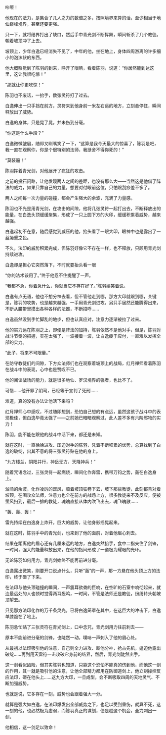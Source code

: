 咔嚓！

他现在的法力，是集合了几人之力的数倍之多，按照境界来算的话，至少相当于地仙巅峰境界，甚至还要更强。

只一下，就将结界打出了缺口，然后手中青光剑不断挥舞，瞬间斩杀了几个教徒。朝着坡顶冲了上去。

坡顶上，少年白逸已经消失不见了，中年的他，坐在地上，身体四周游离的许多细小的泡沫状的东西。

他大概察觉到了陈羽的到来，睁开了眼睛，看着陈羽，说道：“你居然能到达这里，这让我很吃惊！”

“那就让你更吃惊！”

陈羽也不废话，一抬手，数张灵符打了过去。

白逸伸出一只手挡在前方，灵符来到他身前一米左右远的地方，立刻悬停住，瞬间释放出了威势。

白逸的身体，只是晃了晃，并未伤到分毫。

“你这是什么手段？”

白逸微微皱眉，随即又咧嘴笑了一下，“这算是我今天最大的惊喜了，陈羽是吧，我一直在观察你，你是个很特别的法师，我挺舍不得你死的！”

“莫装逼！”

陈羽挥着青光剑，对他展开了疯狂的攻击。

之前的投石问路，让他发现两人之间的差距，也没有那么大——当然这是他借了阵法的威力，如果只靠自己的力量，想要对付眼前这位，只怕跟刮痧差不多了。

两人之间每一次力量的碰撞，都会产生强大的余波，充满了力量感。

陈羽也不光是用青光剑，在攻击的间隙，他将几张灵符一起打出去，不断释放出的能量，在白逸头顶缓缓聚集，形成了一只上圆下方的大印，缓缓积累着威势，越来越强。

白逸起初不在意，随后感觉到威压的他，抬头看了一眼大印，眼神中也是露出了一丝凝重之色。

不久，法印的威势积累完成，但陈羽好像它不存在一样，也不释放，只顾用青光剑持续进攻。

白逸却是担心它突然落下，不时就要抬头看一眼

“你的法术该用了。”终于他忍不住提醒了一声。

“我都不急，你着急什么，你就当它不存在好了。”陈羽嬉笑着说。

白逸有点无语，他也不想分神去看，但不管他走到哪，那方大印就跟到哪，关键是，陈羽的攻势，也是越来越强，一手用青光剑进攻，另只手居然还能腾得出来，不断从腰带里摸出各种各样的法器，不断招呼……

白逸虽然没到手忙脚乱的地步，但也认真应对，注意力逐渐被拉了过来。

他的实力远在陈羽之上，即便是阵法的加持，陈羽依然不是他对手，但是，陈羽对战斗节奏的把握，实在太强了，一波接着一波，让白逸疲于应付，一直难以发挥全部的实力。

“此子，将来不可限量。”

在防守教徒们的间隙，下方众法师们也在观察着坡顶上的战局，红月禅师看着陈羽在战斗中的表现，心中也是赞叹不已。

他的阅读战场的能力，就是很多地仙、罗汉境界的强者，也比不了。

可惜……他开罪了阴司，已经等于宣判了死刑……

难道，真的没有办法让他活下来吗？

红月禅师心中感叹，不过随即想到，恐怕自己想的有点远，虽然这孩子战斗中的表现极佳，但白逸毕竟太强了——之前她已暗暗观察过，此人差不多有六阶邪物的实力！

陈羽，能不能在跟他的战斗中活下来，都还是未知。

就在这时，一直徐徐进攻、压迫对手的陈羽，凭着不断积累的优势，总算找到了白逸的破绽，出其不意的将三张灵符贴在他的身上。

“九方楼兰，阴阳并行，神岳无方，天降神兵！”

随着咒语念过，三张灵符一起燃烧，瞬间化作奔雷，携带万钧之势，轰在白逸身上。

汹涌的余波，化作凌厉的罡风，顺着坡顶狂卷下去，坡下那些教徒，此刻都背对着坡顶，在围攻众法师，注意力也全在前方的战场上方，很多教徒来不及反应，便被罡风扫到，最后一排的教徒，魂魄直接从体内吹飞出去，魂飞魄散……

“轰、轰、轰！”

雷光持续在白逸身上炸开，巨大的威势，让他身影摇晃起来。

就在这时，陈羽手中的青光剑，也来到了他的面前，对着他眉心刺去。

结果在距离他的眉心还有几厘米远的地方，白逸突然抬手，食中二指夹住了剑锋，一时间，强大的能量释放出来，在他的指间形成了一道极为耀眼的光环。

无论陈羽如何用力，青光剑始终不能再前进分毫。

白逸露出微笑，刚要开口说点什么，只听“轰”的一声，那一方悬在他头顶上方的法印，终于砸了下来。

在法印与他头顶碰撞的瞬间，一声震耳欲聋的巨响，在空旷的石室中响彻起来，就连最远处的人也顿时觉得两耳轰鸣，一时间，不管是法师还是教徒，纷纷转头朝坡顶望去。

只见那方法印化作的万千条灵光，已将白逸笼罩在其中，在这巨大的冲击下，白逸单膝跪在了地上。

陈羽急忙贴了三张灵符在青光剑上，口中念咒，青光剑用力往前刺去——

原本不能前进分毫的剑锋，也陡然一动，噗哧一声刺入了他的眉心处。

从最初以法印吸引他的注意，自己则全力进攻、趁他分神，抢占先机，逼迫他露出破绽……再到用天雷符一击攻破它身前的结界，然后，青光剑陡然出手。

这一剑看似凶险，但其实陈羽也知道，只靠这个恐怕不能真的伤到他，而他这一剑的作用，其一就是吸引他的注意，让他全部精力都用在防御道剑上，他立刻操控反应法印，砸在他头上……这九方大印，一旦成型，会不断吸取四周的天地灵气、不断加强威势。

也就是说，它多存在一刻，威势也会跟着强大一分。

就算是强大如白逸，在法印爆发出全部威势之下，也足以受到重伤，就算不死，这一刻的他，也必然极为虚弱，而陈羽真正的谋划，便是趁这个机会，全力刺出一剑，

他相信，这一剑足以致命！
